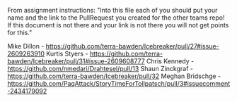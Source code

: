 From assignment instructions: "Into this file each of you should put your name and the link to the PullRequest you created for the other teams repo! If this document is not there and your link is not there you will not get points for this."

Mike Dillon - https://github.com/terra-bawden/Icebreaker/pull/27#issue-2609263910
Kurtis Styers - https://github.com/terra-bawden/Icebreaker/pull/31#issue-2609608777
Chris Kennedy - https://github.com/nmedari/Drahtesel/pull/13
Shaun Zinckgraf - https://github.com/terra-bawden/Icebreaker/pull/32
Meghan Bridschge - https://github.com/PaqAttack/StoryTimeForTollpatsch/pull/3#issuecomment-2434179092
